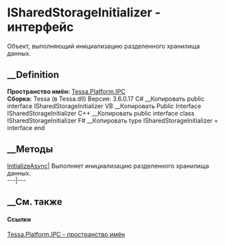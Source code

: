 # ISharedStorageInitializer - интерфейс
Объект, выполняющий инициализацию разделенного хранилища данных.
## __Definition
 **Пространство имён:** [Tessa.Platform.IPC](N_Tessa_Platform_IPC.htm)  
 **Сборка:** Tessa (в Tessa.dll) Версия: 3.6.0.17
C# __Копировать
     public interface ISharedStorageInitializer
VB __Копировать
     Public Interface ISharedStorageInitializer
C++ __Копировать
     public interface class ISharedStorageInitializer
F# __Копировать
     type ISharedStorageInitializer = interface end
##  __Методы
[InitializeAsync](M_Tessa_Platform_IPC_ISharedStorageInitializer_InitializeAsync.htm)|
Выполняет инициализацию разделенного хранилища данных.  
---|---  
## __См. также
#### Ссылки
[Tessa.Platform.IPC - пространство имён](N_Tessa_Platform_IPC.htm)
